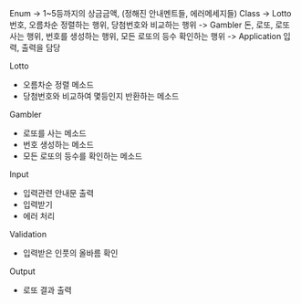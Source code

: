 Enum -> 1~5등까지의 상금금액, (정해진 안내멘트들, 에러메세지들)
Class   -> Lotto 번호, 오름차순 정렬하는 행위, 당첨번호와 비교하는 행위
        -> Gambler 돈, 로또, 로또사는 행위, 번호를 생성하는 행위, 모든 로또의 등수 확인하는 행위
        -> Application 입력, 출력을 담당


Lotto
- 오름차순 정렬 메소드
- 당첨번호와 비교하여 몇등인지 반환하는 메소드

Gambler
- 로또를 사는 메소드
- 번호 생성하는 메소드
- 모든 로또의 등수를 확인하는 메소드

Input
- 입력관련 안내문 출력
- 입력받기
- 에러 처리

Validation
- 입력받은 인풋의 올바름 확인

Output
- 로또 결과 출력